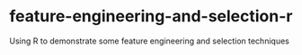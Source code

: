 # feature-engineering-and-selection-r
Using R to demonstrate some feature engineering and selection techniques
